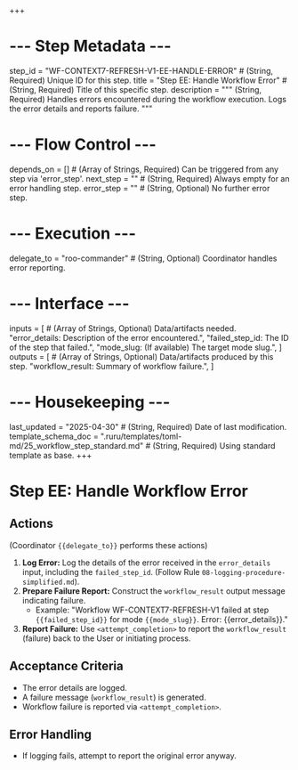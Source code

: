 +++
# --- Step Metadata ---
step_id = "WF-CONTEXT7-REFRESH-V1-EE-HANDLE-ERROR" # (String, Required) Unique ID for this step.
title = "Step EE: Handle Workflow Error" # (String, Required) Title of this specific step.
description = """
(String, Required) Handles errors encountered during the workflow execution.
Logs the error details and reports failure.
"""

# --- Flow Control ---
depends_on = [] # (Array of Strings, Required) Can be triggered from any step via 'error_step'.
next_step = "" # (String, Required) Always empty for an error handling step.
error_step = "" # (String, Optional) No further error step.

# --- Execution ---
delegate_to = "roo-commander" # (String, Optional) Coordinator handles error reporting.

# --- Interface ---
inputs = [ # (Array of Strings, Optional) Data/artifacts needed.
    "error_details: Description of the error encountered.",
    "failed_step_id: The ID of the step that failed.",
    "mode_slug: (If available) The target mode slug.",
]
outputs = [ # (Array of Strings, Optional) Data/artifacts produced by this step.
    "workflow_result: Summary of workflow failure.",
]

# --- Housekeeping ---
last_updated = "2025-04-30" # (String, Required) Date of last modification.
template_schema_doc = ".ruru/templates/toml-md/25_workflow_step_standard.md" # (String, Required) Using standard template as base.
+++

# Step EE: Handle Workflow Error

## Actions

(Coordinator `{{delegate_to}}` performs these actions)

1.  **Log Error:** Log the details of the error received in the `error_details` input, including the `failed_step_id`. (Follow Rule `08-logging-procedure-simplified.md`).
2.  **Prepare Failure Report:** Construct the `workflow_result` output message indicating failure.
    *   Example: "Workflow WF-CONTEXT7-REFRESH-V1 failed at step `{{failed_step_id}}` for mode `{{mode_slug}}`. Error: {{error_details}}."
3.  **Report Failure:** Use `<attempt_completion>` to report the `workflow_result` (failure) back to the User or initiating process.

## Acceptance Criteria

*   The error details are logged.
*   A failure message (`workflow_result`) is generated.
*   Workflow failure is reported via `<attempt_completion>`.

## Error Handling

*   If logging fails, attempt to report the original error anyway.
